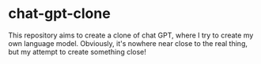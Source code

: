 # chat-gpt-clone
This repository aims to create a clone of chat  GPT, where I try to create my own language model. Obviously, it's nowhere near close to the real thing, but my attempt to create something close!

